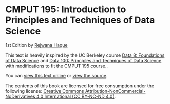 # CMPUT 195: Introduction to Principles and Techniques of Data Science

1st Edition by [Rejwana Haque](https://apps.ualberta.ca/catalogue/instructor/rejwana1)

This text is heavily inspired by the UC Berkeley course [Data 8: Foundations of Data Science][data8] and [Data 100: Principles and Techniques of Data Science][data100] with modifications to fit the CMPUT 195 course..

You can [view this text online][ghpages] or [view the source][source].

[data8]: https://inferentialthinking.com/chapters/intro.html
[data100]: https://olebo.github.io/textbook/
[ghpages]: https://uofa-cmput191.github.io/referencebook/
[source]: https://github.com/uofa-cmput191/referencebook

The contents of this book are licensed for free consumption under the following license:
[Creative Commons Attribution-NonCommercial-NoDerivatives 4.0 International (CC BY-NC-ND 4.0)](https://creativecommons.org/licenses/by-nc-nd/4.0/).
